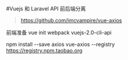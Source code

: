 #Vuejs 和 Laravel API 前后端分离

>https://github.com/imcvampire/vue-axios

前端准备
vue init webpack vuejs-2.0-cli-api


npm install --save axios vue-axios --registry https://registry.npm.taobao.org

